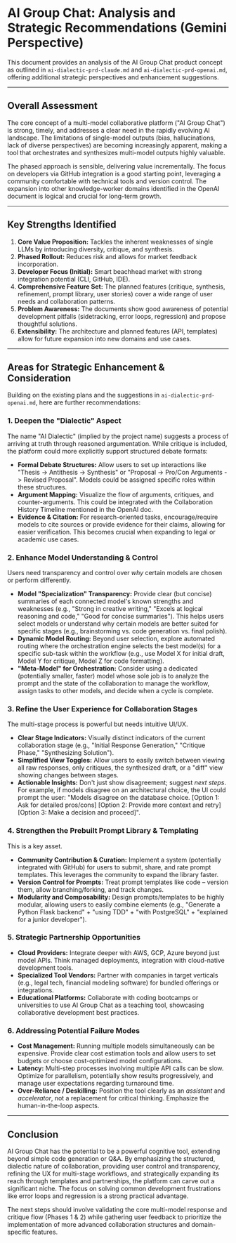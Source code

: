 # AI Group Chat: Analysis and Strategic Recommendations (Gemini Perspective)

This document provides an analysis of the AI Group Chat product concept as outlined in `ai-dialectic-prd-claude.md` and `ai-dialectic-prd-openai.md`, offering additional strategic perspectives and enhancement suggestions.

---

## Overall Assessment

The core concept of a multi-model collaborative platform ("AI Group Chat") is strong, timely, and addresses a clear need in the rapidly evolving AI landscape. The limitations of single-model outputs (bias, hallucinations, lack of diverse perspectives) are becoming increasingly apparent, making a tool that orchestrates and synthesizes multi-model outputs highly valuable.

The phased approach is sensible, delivering value incrementally. The focus on developers via GitHub integration is a good starting point, leveraging a community comfortable with technical tools and version control. The expansion into other knowledge-worker domains identified in the OpenAI document is logical and crucial for long-term growth.

---

## Key Strengths Identified

1.  **Core Value Proposition:** Tackles the inherent weaknesses of single LLMs by introducing diversity, critique, and synthesis.
2.  **Phased Rollout:** Reduces risk and allows for market feedback incorporation.
3.  **Developer Focus (Initial):** Smart beachhead market with strong integration potential (CLI, GitHub, IDE).
4.  **Comprehensive Feature Set:** The planned features (critique, synthesis, refinement, prompt library, user stories) cover a wide range of user needs and collaboration patterns.
5.  **Problem Awareness:** The documents show good awareness of potential development pitfalls (sidetracking, error loops, regression) and propose thoughtful solutions.
6.  **Extensibility:** The architecture and planned features (API, templates) allow for future expansion into new domains and use cases.

---

## Areas for Strategic Enhancement & Consideration

Building on the existing plans and the suggestions in `ai-dialectic-prd-openai.md`, here are further recommendations:

### 1. Deepen the "Dialectic" Aspect

The name "AI Dialectic" (implied by the project name) suggests a process of arriving at truth through reasoned argumentation. While critique is included, the platform could more explicitly support structured debate formats:

*   **Formal Debate Structures:** Allow users to set up interactions like "Thesis -> Antithesis -> Synthesis" or "Proposal -> Pro/Con Arguments -> Revised Proposal". Models could be assigned specific roles within these structures.
*   **Argument Mapping:** Visualize the flow of arguments, critiques, and counter-arguments. This could be integrated with the Collaboration History Timeline mentioned in the OpenAI doc.
*   **Evidence & Citation:** For research-oriented tasks, encourage/require models to cite sources or provide evidence for their claims, allowing for easier verification. This becomes crucial when expanding to legal or academic use cases.

### 2. Enhance Model Understanding & Control

Users need transparency and control over *why* certain models are chosen or perform differently.

*   **Model "Specialization" Transparency:** Provide clear (but concise) summaries of each connected model's known strengths and weaknesses (e.g., "Strong in creative writing," "Excels at logical reasoning and code," "Good for concise summaries"). This helps users select models or understand why certain models are better suited for specific stages (e.g., brainstorming vs. code generation vs. final polish).
*   **Dynamic Model Routing:** Beyond user selection, explore automated routing where the orchestration engine selects the best model(s) for a specific sub-task within the workflow (e.g., use Model X for initial draft, Model Y for critique, Model Z for code formatting).
*   **"Meta-Model" for Orchestration:** Consider using a dedicated (potentially smaller, faster) model whose sole job is to analyze the prompt and the state of the collaboration to manage the workflow, assign tasks to other models, and decide when a cycle is complete.

### 3. Refine the User Experience for Collaboration Stages

The multi-stage process is powerful but needs intuitive UI/UX.

*   **Clear Stage Indicators:** Visually distinct indicators of the current collaboration stage (e.g., "Initial Response Generation," "Critique Phase," "Synthesizing Solution").
*   **Simplified View Toggles:** Allow users to easily switch between viewing all raw responses, only critiques, the synthesized draft, or a "diff" view showing changes between stages.
*   **Actionable Insights:** Don't just show disagreement; suggest *next steps*. For example, if models disagree on an architectural choice, the UI could prompt the user: "Models disagree on the database choice. [Option 1: Ask for detailed pros/cons] [Option 2: Provide more context and retry] [Option 3: Make a decision and proceed]".

### 4. Strengthen the Prebuilt Prompt Library & Templating

This is a key asset.

*   **Community Contribution & Curation:** Implement a system (potentially integrated with GitHub) for users to submit, share, and rate prompt templates. This leverages the community to expand the library faster.
*   **Version Control for Prompts:** Treat prompt templates like code – version them, allow branching/forking, and track changes.
*   **Modularity and Composability:** Design prompts/templates to be highly modular, allowing users to easily combine elements (e.g., "Generate a Python Flask backend" + "using TDD" + "with PostgreSQL" + "explained for a junior developer").

### 5. Strategic Partnership Opportunities

*   **Cloud Providers:** Integrate deeper with AWS, GCP, Azure beyond just model APIs. Think managed deployments, integration with cloud-native development tools.
*   **Specialized Tool Vendors:** Partner with companies in target verticals (e.g., legal tech, financial modeling software) for bundled offerings or integrations.
*   **Educational Platforms:** Collaborate with coding bootcamps or universities to use AI Group Chat as a teaching tool, showcasing collaborative development best practices.

### 6. Addressing Potential Failure Modes

*   **Cost Management:** Running multiple models simultaneously can be expensive. Provide clear cost estimation tools and allow users to set budgets or choose cost-optimized model configurations.
*   **Latency:** Multi-step processes involving multiple API calls can be slow. Optimize for parallelism, potentially show results progressively, and manage user expectations regarding turnaround time.
*   **Over-Reliance / Deskilling:** Position the tool clearly as an *assistant* and *accelerator*, not a replacement for critical thinking. Emphasize the human-in-the-loop aspects.

---

## Conclusion

AI Group Chat has the potential to be a powerful cognitive tool, extending beyond simple code generation or Q&A. By emphasizing the structured, dialectic nature of collaboration, providing user control and transparency, refining the UX for multi-stage workflows, and strategically expanding its reach through templates and partnerships, the platform can carve out a significant niche. The focus on solving common development frustrations like error loops and regression is a strong practical advantage.

The next steps should involve validating the core multi-model response and critique flow (Phases 1 & 2) while gathering user feedback to prioritize the implementation of more advanced collaboration structures and domain-specific features. 